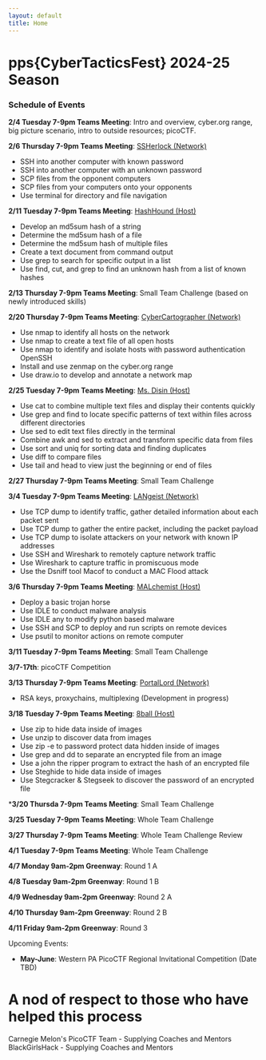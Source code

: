 ```yaml
---
layout: default
title: Home
---
```


# pps{CyberTacticsFest} 2024-25 Season

### Schedule of Events

**2/4 Tuesday 7-9pm Teams Meeting**: Intro and overview, cyber.org range, big picture scenario, intro to outside resources; picoCTF.

**2/6 Thursday 7-9pm Teams Meeting**: [SSHerlock (Network)](./classes/SSHerlock/SSHerlock)
- SSH into another computer with known password
- SSH into another computer with an unknown password
- SCP files from the opponent computers
- SCP files from your computers onto your opponents
- Use terminal for directory and file navigation

**2/11 Tuesday 7-9pm Teams Meeting**: [HashHound (Host)](./classes/HashHound/HashHound)
- Develop an md5sum hash of a string
- Determine the md5sum hash of a file
- Determine the md5sum hash of multiple files
- Create a text document from command output
- Use grep to search for specific output in a list
- Use find, cut, and grep to find an unknown hash from a list of known hashes

**2/13 Thursday 7-9pm Teams Meeting**: Small Team Challenge (based on newly introduced skills)

**2/20 Thursday 7-9pm Teams Meeting**: [CyberCartographer (Network)](./classes/CyberCartographer/CyberCartographer)
- Use nmap to identify all hosts on the network
- Use nmap to create a text file of all open hosts
- Use nmap to identify and isolate hosts with password authentication OpenSSH
- Install and use zenmap on the cyber.org range
- Use draw.io to develop and annotate a network map

**2/25 Tuesday 7-9pm Teams Meeting**: [Ms. Disin (Host)](./classes//MsDisin/MsDisin)
- Use cat to combine multiple text files and display their contents quickly
- Use grep and find to locate specific patterns of text within files across different directories
- Use sed to edit text files directly in the terminal
- Combine awk and sed to extract and transform specific data from files
- Use sort and uniq for sorting data and finding duplicates
- Use diff to compare files
- Use tail and head to view just the beginning or end of files

**2/27 Thursday 7-9pm Teams Meeting**: Small Team Challenge

**3/4 Tuesday 7-9pm Teams Meeting**: [LANgeist (Network)](./classes/LANgeist/LANgeist)
- Use TCP dump to identify traffic, gather detailed information about each packet sent
- Use TCP dump to gather the entire packet, including the packet payload
- Use TCP dump to isolate attackers on your network with known IP addresses
- Use SSH and Wireshark to remotely capture network traffic
- Use Wireshark to capture traffic in promiscuous mode
- Use the Dsniff tool Macof to conduct a MAC Flood attack

**3/6 Thursday 7-9pm Teams Meeting**: [MALchemist (Host)](./classes/MALchemist/MALchemist)
- Deploy a basic trojan horse
- Use IDLE to conduct malware analysis
- Use IDLE any to modify python based malware
- Use SSH and SCP to deploy and run scripts on remote devices
- Use psutil to monitor actions on remote computer

**3/11 Tuesday 7-9pm Teams Meeting**: Small Team Challenge

**3/7-17th**: picoCTF Competition

**3/13 Thursday 7-9pm Teams Meeting**: [PortalLord (Network)](./classes/PortalLord)
- RSA keys, proxychains, multiplexing (Development in progress)

**3/18 Tuesday 7-9pm Teams Meeting**: [8ball (Host)](./classes/8ball)
- Use zip to hide data inside of images
- Use unzip to discover data from images
- Use zip -e to password protect data hidden inside of images
- Use grep and dd to separate an encrypted file from an image
- Use a john the ripper program to extract the hash of an encrypted file
- Use Steghide to hide data inside of images
- Use Stegcracker & Stegseek to discover the password of an encrypted file

***3/20 Thursda 7-9pm Teams Meeting**: Small Team Challenge

**3/25 Tuesday 7-9pm Teams Meeting**: Whole Team Challenge

**3/27 Thursday 7-9pm Teams Meeting**: Whole Team Challenge Review

**4/1 Tuesday 7-9pm Teams Meeting**: Whole Team Challenge


**4/7 Monday 9am-2pm Greenway**: Round 1 A

**4/8 Tuesday 9am-2pm Greenway**: Round 1 B

**4/9 Wednesday 9am-2pm Greenway**: Round 2 A

**4/10 Thursday 9am-2pm Greenway**: Round 2 B

**4/11 Friday 9am-2pm Greenway**: Round 3

Upcoming Events:
- **May-June**: Western PA PicoCTF Regional Invitational Competition (Date TBD)

# A nod of respect to those who have helped this process
Carnegie Melon's PicoCTF Team - Supplying Coaches and Mentors
BlackGirlsHack - Supplying Coaches and Mentors

